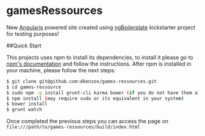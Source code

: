 # gamesRessources
New [Angularjs](https://angularjs.org/) powered site created using [ngBoilerplate](https://github.com/ngbp/ngbp) kickstarter project for testing purposes!

##Quick Start

This projects uses npm to install its dependencies, to install it please go to [npm's documentation](https://docs.npmjs.com/getting-started/installing-node) and follow the instructions.
After npm is installed in your machine, please follow the next steps:

```sh
$ git clone git@github.com:dkenzox/games-ressources.git
$ cd games-ressource
$ sudo npm -g install grunt-cli karma bower (if you do not have them already)
$ npm install (may require sudo or its equivalent in your system)
$ bower install
$ grunt watch
```

Once completed the previous steps you can access the page on `file:///path/to/games-ressources/build/index.html`